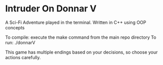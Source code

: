# Intruder On Donnar V
A Sci-Fi Adventure played in the terminal.  Written in C++ using OOP concepts

To compile: execute the make command from the main repo directory
To run: ./donnarV

This game has multiple endings based on your decisions, so choose your actions carefully.
